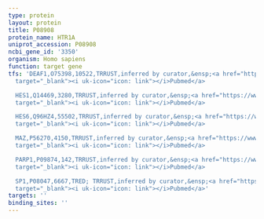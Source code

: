 ```yaml
---
type: protein
layout: protein
title: P08908
protein_name: HTR1A
uniprot_accession: P08908
ncbi_gene_id: '3350'
organism: Homo sapiens
function: target gene
tfs: 'DEAF1,O75398,10522,TRRUST,inferred by curator,&ensp;<a href="https://www.ncbi.nlm.nih.gov/pubmed/?term=14507979%5Buid%5D"
  target="_blank"><i uk-icon="icon: link"></i>Pubmed</a>

  HES1,Q14469,3280,TRRUST,inferred by curator,&ensp;<a href="https://www.ncbi.nlm.nih.gov/pubmed/?term=18499474%5Buid%5D"
  target="_blank"><i uk-icon="icon: link"></i>Pubmed</a>

  HES6,Q96HZ4,55502,TRRUST,inferred by curator,&ensp;<a href="https://www.ncbi.nlm.nih.gov/pubmed/?term=18499474%5Buid%5D"
  target="_blank"><i uk-icon="icon: link"></i>Pubmed</a>

  MAZ,P56270,4150,TRRUST,inferred by curator,&ensp;<a href="https://www.ncbi.nlm.nih.gov/pubmed/?term=8626793%5Buid%5D"
  target="_blank"><i uk-icon="icon: link"></i>Pubmed</a>

  PARP1,P09874,142,TRRUST,inferred by curator,&ensp;<a href="https://www.ncbi.nlm.nih.gov/pubmed/?term=21990073%5Buid%5D"
  target="_blank"><i uk-icon="icon: link"></i>Pubmed</a>

  SP1,P08047,6667,TRED; TRRUST,inferred by curator,&ensp;<a href="https://www.ncbi.nlm.nih.gov/pubmed/?term=8626793%5Buid%5D"
  target="_blank"><i uk-icon="icon: link"></i>Pubmed</a>'
targets: ''
binding_sites: ''
---
```

